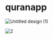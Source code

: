 # quranapp

![Untitled design (1)](https://github.com/HassaanAhmed60211/fluttercourse/assets/106430586/5320b927-0a89-4cbc-91f5-f4aa26361481)

![2](https://github.com/HassaanAhmed60211/fluttercourse/assets/106430586/f210c815-50dc-49e4-9f08-464b27cd4e6a)


